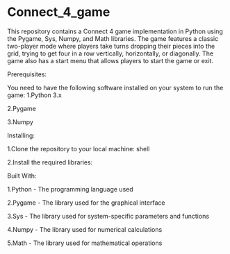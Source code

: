 # Connect_4_game
 This repository contains a Connect 4 game implementation in Python using the Pygame, Sys, Numpy, and Math libraries. The game features a classic two-player mode where players take turns dropping their pieces into the grid, trying to get four in a row vertically, horizontally, or diagonally. The game also has a start menu that allows players to start the game or exit.

Prerequisites:


You need to have the following software installed on your system to run the game:
1.Python 3.x

2.Pygame

3.Numpy



Installing:

1.Clone the repository to your local machine:
shell

2.Install the required libraries:


Built With:

1.Python - The programming language used

2.Pygame - The library used for the graphical interface

3.Sys - The library used for system-specific parameters and functions

4.Numpy - The library used for numerical calculations

5.Math - The library used for mathematical operations
